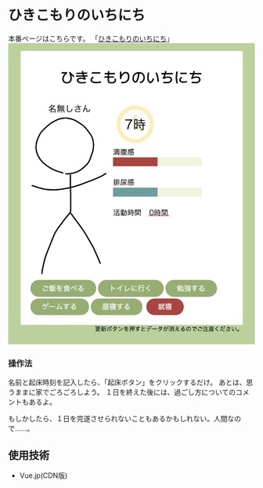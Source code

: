 # ひきこもりのいちにち

本番ページはこちらです。
「[ひきこもりのいちにち](https://aiandrox.github.io/hikikomori_oneday/)」
![プレビュー](./preview.png)

### 操作法

名前と起床時刻を記入したら、「起床ボタン」をクリックするだけ。
あとは、思うままに家でごろごろしよう。
１日を終えた後には、過ごし方についてのコメントもあるよ。

もしかしたら、１日を完遂させられないこともあるかもしれない。人間なので……。


## 使用技術

- Vue.jp(CDN版)

